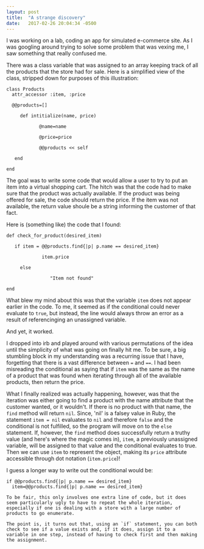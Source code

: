 ```yaml
---
layout: post
title:  "A strange discovery"
date:   2017-02-26 20:04:34 -0500
---
```


I was working on a lab, coding an app for simulated e-commerce site.  As I was googling around trying to solve some problem that was vexing me, I saw something that really confused me.

There was a class variable that was assigned to an array keeping track of all the products that the store had for sale.
Here is a simplified view of the class, stripped down for purposes of this illustration:

```
class Products
  attr_accessor :item, :price
 
  @@products=[]
	 
	 def intitialize(name, price)
	    
			@name=name
			
			@price=price
			
			@@products << self

   end

end
```

The goal was to write some code that would allow a user to try to put an item into a virtual shopping cart.  The hitch was that the code had to make sure that the product was actually available.  If the product was being offered for sale, the code should return the price.  If the item was not available, the return value shoule be a string informing the customer of that fact.

Here is (something like) the code that I found:
```
def check_for_product(desired_item)

   if item = @@products.find{|p| p.name == desired_item}
       
			 item.price
   
	 else 
        
				"Item not found"

end
```


What blew my mind about this was that the variable `item`  does not appear earlier in the code.  To me, it seemed as if the conditional could never evaluate to `true`,  but instead, the line would always throw an error as a result of referencinging an unassigned variable.

And yet, it worked.

I dropped into irb and played around with various permutations of the idea until the simplicity of what was going on finally hit me.  To be sure, a big stumbling block in my understanding was a recurring issue that I have, forgetting that there is a vast difference between `=` and `==`.   I had been misreading the conditional as saying that if `item` was the same as the name of a product that was found when iterating through all of the available products, then return the price.

What I finally realized was actually happening, however, was that  the iteration was either going to find a product with the name attribute that the customer wanted, or it wouldn't.  If there is no product with that name, the `find` method will return `nil`.  Since, 'nil' is a falsey value in Ruby, the  statement `item = nil`  evaluates to `nil` and therefore `false` and the conditional is not fulfilled, so the program will move on to the `else` statement.  If, however, the `find` method does successfully return a truthy value (and here's where the magic comes in), `item`, a previously unassigned variable, will be assigned to that value and the conditional evaluates to true. Then we can use `item` to represent the object, making its `price` attribute accessible through dot notation (`item.price`)!


I guess a longer way to write out the conditional would be:
```
if @@products.find{|p| p.name == desired_item}
  item=@@products.find{|p| p.name == desired_item}
```



	To be fair, this only involves one extra line of code, but it does seem particularly ugly to have to repeat the whole iteration, especially if one is dealing with a store with a large number of products to go enumerate.
	
	The point is, it turns out that, using an `if` statement, you can both check to see if a value exists and, if it does, assign it to a variable in one step, instead of having to check first and then making the assignment.
